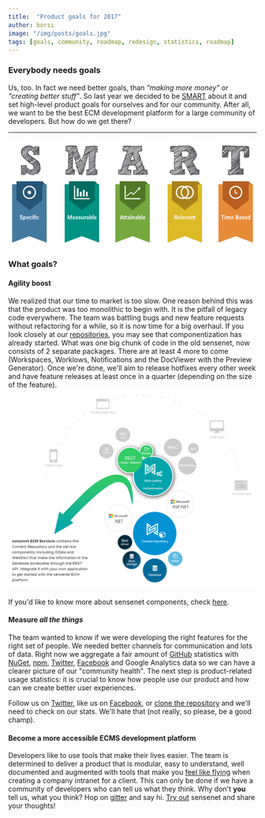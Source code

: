 ```yaml
---
title:  "Product goals for 2017"
author: borsi
image: "/img/posts/goals.jpg"
tags: [goals, community, roadmap, redesign, statistics, roadmap]
---
```

### Everybody needs goals ###

Us, too. In fact we need better goals, than *"making more money"* or *"creating better stuff"*. So last year we decided to be [SMART][bb699076] about it and set high-level product goals for ourselves and for our community. After all, we want to be the best ECM development platform for a large community of developers. But how do we get there?

---

![Smart goals](/img/posts/SMART-goals.png "Smart goals")

  [bb699076]: https://en.wikipedia.org/wiki/SMART_criteria "SMART goals"

### What goals?
#### Agility boost
We realized that our time to market is too slow. One reason behind this was that the product was too monolithic to begin with. It is the pitfall of legacy code everywhere. The team was battling bugs and new feature requests without refactoring for a while, so it is now time for a big overhaul.
If you look closely at our [repositories][ce0fc2d5], you may see that componentization has already started. What was one big chunk of code in the old sensenet, now consists of 2 separate packages. There are at least 4 more to come (Workspaces, Worklows, Notifications and the DocViewer with the Preview Generator). Once we're done, we'll aim to release hotfixes every other week and have feature releases at least once in a quarter (depending on the size of the feature).
![Sensenet Components](https://github.com/SenseNet/sn-resources/raw/master/images/sn-components/sn-components_services.png "Sensenet Components")

  [ce0fc2d5]: https://github.com/SenseNet/ "Sensenet"

If you'd like to know more about sensenet components, check [here][36459043].

  [36459043]: http://community.sensenet.com/docs/sensenet-components/ "sensenet components"

#### Measure *all the things*
The team wanted to know if we were developing the right features for the right set of people. We needed better channels for communication and lots of data. Right now we aggregate a fair amount of [GitHub][bebd2231] statistics with [NuGet][80c6156c], [npm][ffdb2e87], [Twitter][0c3b4e3a], [Facebook][b175e3d7] and Google Analytics data so we can have a clearer picture of our "community health". The next step is product-related usage statistics: it is crucial to know how people use our product and how can we create better user experiences.

  [bebd2231]: https://github.com/SenseNet/sensenet "sensenet GitHub"
  [80c6156c]: nuget.org/profiles/sensenet "sensenet Nuget"
  [ffdb2e87]: https://www.npmjs.com/org/sensenet "sensenet on npm"
  [0c3b4e3a]: https://twitter.com/sensenet "Twitter"
  [b175e3d7]: https://www.facebook.com/sensenetcms/ "sensenet on Facebook"

Follow us on [Twitter][0c3b4e3a], like us on [Facebook][b175e3d7], or [clone the repository][bebd2231] and we'll need to check on our stats. We'll hate that (not really, so please, be a good champ).

#### Become a more accessible ECMS development platform
Developers like to use tools that make their lives easier. The team is determined to deliver a product that is modular, easy to understand, well documented and augmented with tools that make you [feel like flying][2fc61619] when creating a company intranet for a client. This can only be done if we have a community of developers who can tell us what they think. Why don't **you** tell us, what you think? Hop on [gitter][71fe2b44] and say hi. [Try out][f482c883] sensenet and share your thoughts!

  [71fe2b44]: https://gitter.im/SenseNet/sensenet "Sensenet Gitter Channel"
  [f482c883]: https://www.sensenet.com/try-it "Try sensenet"
  [2fc61619]: https://xkcd.com/353/ "Import antigravity"
